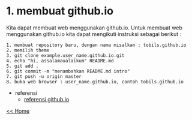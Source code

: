 # 1. membuat github.io
Kita dapat membuat web menggunakan github.io. Untuk membuat web menggunakan github.io kita dapat mengikuti instruksi sebagai berikut :

	1. membuat repository baru, dengan nama misalkan : tobils.github.io
	2. memilih theme
	3. git clone example.user_name.github.io.git
	4. echo "hi, assalamaualaikum" README.md
	5. git add .
	6. git commit -m "menambahkan README.md intro"
	7. git push -u origin master
	8. buka web browser : user_name.github.io, contoh tobils.github.io

- referensi
   - [referensi github.io](https://guides.github.com/)

[<< Home](../README.md)